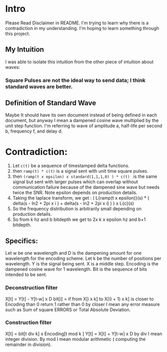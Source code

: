 # Intro
Please Read Disclaimer in README.
I'm trying to learn why there is a contradiction in my understanding. 
I'm hoping to learn something through this project.
## My Intuition
I was able to isolate this intuition from the other piece of intuition about waves:
### Square Pulses are not the ideal way to send data; I think standard waves are better.
## Definition of Standard Wave
Maybe It should have its own document instead of being defined in each document, but anyway I mean a dampened cosine wave multiplied by the unit step function.
I'm referring to wave of amplitude a, half-life per second b, frequency f, and delay d.
# Contradiction:
1. Let ```c(t)``` be a sequence of timestamped delta functions.
2. then ```ramp(t) * c(t)``` is a signal sent with unit time square pulses.
3. then ```(ramp(t x epsilon) x standard(1,1,1,0) ) * c(t) ``` is the same signal but sent with larger pulses which can overlap without communication failure because of the dampened sine wave but needs twice the SNR. Note epsilon depends on production details.
4. Taking the laplace transform, we get : ( L{ramp(t x epsilon)}(s) * ( delta(s - ln2 + 2pi x i ) + delta(s - ln2 + 2pi x i) ) ) x L{c}(s)
5. So the frequency distribution is arbitrarily small depending on production details.
6. So from k hz and b bitdepth we get to 2x k x epsilon hz and b+1 bitdepth.
## Specifics:
Let w be one wavelength and D is the dampening amount for one wavelength for the encoding scheme.
Let k be the number of positions per wavelength.
Y is the signal being sent. X is a middle step. Encoding is the dampened cosine wave for 1 wavelength.
Bit is the sequence of bits intended to be sent.
### Deconstruction filter
X[t] = Y[t] - Y[t-w] x D
bit[i] = if from X[i x k] to X[(i + 1) x k] is closer to Encoding than 0 return 1 rather than 0
by closer I mean any error measure such as Sum of square ERRORS or Total Absolute Deviation.
### Construction filter
X[t] = bit[t div k] x Encoding[t mod k ]
Y[t] = X[t] + Y[t-w] x D
by div I mean integer division. By mod I mean modular arithmetic ( computing the remainder in division).
